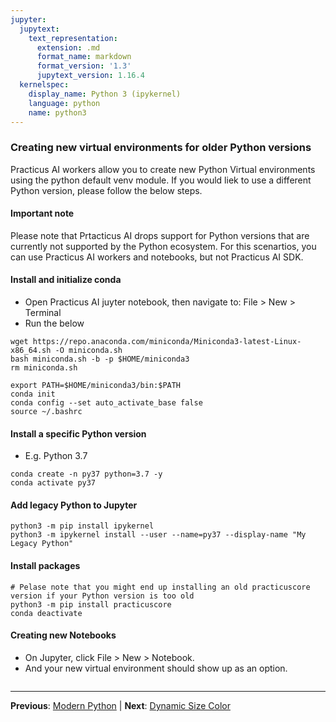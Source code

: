 ```yaml
---
jupyter:
  jupytext:
    text_representation:
      extension: .md
      format_name: markdown
      format_version: '1.3'
      jupytext_version: 1.16.4
  kernelspec:
    display_name: Python 3 (ipykernel)
    language: python
    name: python3
---
```


### Creating new virtual environments for older Python versions 

Practicus AI workers allow you to create new Python Virtual environments using the python default venv module. If you would liek to use a different Python version, please follow the below steps.

#### Important note
Please note that Prtacticus AI drops support for Python versions that are currently not supported by the Python ecosystem. For this scenartios, you can use Practicus AI workers and notebooks, but not Practicus AI SDK. 


#### Install and initialize conda
- Open Practicus AI juyter notebook, then navigate to: File > New > Terminal
- Run the below
```shell
wget https://repo.anaconda.com/miniconda/Miniconda3-latest-Linux-x86_64.sh -O miniconda.sh
bash miniconda.sh -b -p $HOME/miniconda3
rm miniconda.sh

export PATH=$HOME/miniconda3/bin:$PATH
conda init
conda config --set auto_activate_base false
source ~/.bashrc
```


#### Install a specific Python version
- E.g. Python 3.7
```shell
conda create -n py37 python=3.7 -y
conda activate py37
```


#### Add legacy Python to Jupyter

```shell
python3 -m pip install ipykernel
python3 -m ipykernel install --user --name=py37 --display-name "My Legacy Python"
```


#### Install packages

```shell
# Pelase note that you might end up installing an old practicuscore version if your Python version is too old
python3 -m pip install practicuscore
conda deactivate
```


#### Creating new Notebooks

- On Jupyter, click File > New > Notebook.
- And your new virtual environment should show up as an option.

```python

```


---

**Previous**: [Modern Python](01_modern_python.md) | **Next**: [Dynamic Size Color](../05_data_exploration/02_01_Plot/Dynamic_Size_Color/Dynamic_Size_Color.md)
